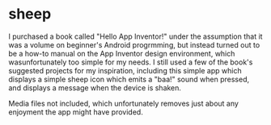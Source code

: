 # sheep

I purchased a book called "Hello App Inventor!" under the assumption that it was a volume on beginner's Android progrmming, but instead turned out to be a how-to manual on the App Inventor design environment, which wasunfortunately too simple for my needs. I still used a few of the book's suggested projects for my inspiration, including this simple app which displays a simple sheep icon which emits a "baa!" sound when pressed, and displays a message when the device is shaken.

Media files not included, which unfortunately removes just about any enjoyment the app might have provided.
